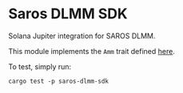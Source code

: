 # Saros DLMM SDK

Solana Jupiter integration for SAROS DLMM.

This module implements the `Amm` trait defined [here](https://github.com/jup-ag/rust-amm-implementation).

To test, simply run:

```
cargo test -p saros-dlmm-sdk